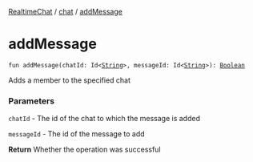 [RealtimeChat](../index.md) / [chat](index.md) / [addMessage](./add-message.md)

# addMessage

`fun addMessage(chatId: Id<`[`String`](https://kotlinlang.org/api/latest/jvm/stdlib/kotlin/-string/index.html)`>, messageId: Id<`[`String`](https://kotlinlang.org/api/latest/jvm/stdlib/kotlin/-string/index.html)`>): `[`Boolean`](https://kotlinlang.org/api/latest/jvm/stdlib/kotlin/-boolean/index.html)

Adds a member to the specified chat

### Parameters

`chatId` - The id of the chat to which the message is added

`messageId` - The id of the message to add

**Return**
Whether the operation was successful

